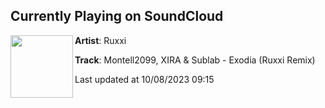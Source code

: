 ## Currently Playing on SoundCloud

[<img align="left" width="100" src="https://i1.sndcdn.com/artworks-jnAyYfbYgaAJ8GcK-zUuQow-t500x500.jpg">](https://soundcloud.com/ruxxi/montell2099-xira-sublab-exodia-ruxxi-remix)

**Artist**: Ruxxi 

**Track**: Montell2099, XIRA & Sublab - Exodia (Ruxxi Remix)

Last updated at 10/08/2023 09:15
